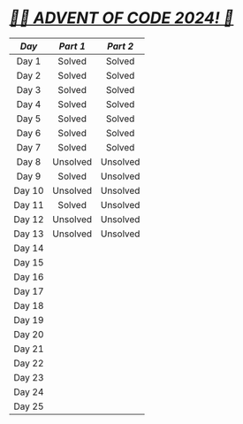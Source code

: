 # [***🧑‍🎄 ADVENT OF CODE 2024! 🎄***](https://adventofcode.com/2024/)

| ***Day*** | ***Part 1*** | ***Part 2*** |
|:---------:|:------------:|:------------:|
|   Day 1   |    Solved    |    Solved    |
|   Day 2   |    Solved    |    Solved    |
|   Day 3   |    Solved    |    Solved    |
|   Day 4   |    Solved    |    Solved    |
|   Day 5   |    Solved    |    Solved    |
|   Day 6   |    Solved    |    Solved    |
|   Day 7   |    Solved    |    Solved    |
|   Day 8   |   Unsolved   |   Unsolved   |
|   Day 9   |    Solved    |   Unsolved   |
|   Day 10  |   Unsolved   |   Unsolved   |
|   Day 11  |    Solved    |   Unsolved   |
|   Day 12  |   Unsolved   |   Unsolved   |
|   Day 13  |   Unsolved   |   Unsolved   |
|   Day 14  |              |              |
|   Day 15  |              |              |
|   Day 16  |              |              |
|   Day 17  |              |              |
|   Day 18  |              |              |
|   Day 19  |              |              |
|   Day 20  |              |              |
|   Day 21  |              |              |
|   Day 22  |              |              |
|   Day 23  |              |              |
|   Day 24  |              |              |
|   Day 25  |              |              |